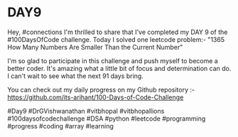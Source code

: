 # DAY9
Hey, #connections I'm thrilled to share that I've completed my DAY 9 of the #100DaysOfCode challenge. Today I solved one leetcode problem:- "1365 How Many Numbers Are Smaller Than the Current Number"

I'm so glad to participate in this challenge and push myself to become a better coder. It's amazing what a little bit of focus and determination can do. I can't wait to see what the next 91 days bring.

You can check out my daily progress on my Github repository :- https://github.com/its-arihant/100-Days-of-Code-Challenge

#Day9 #DrGVishwanathan #vitbhopal #vitbhopallions #100daysofcodechallenge #DSA #python #leetcode #programming #progress #coding #array #learning 